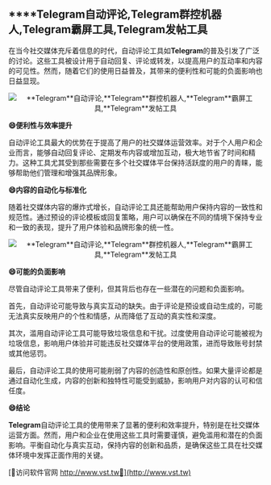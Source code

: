 ## ****Telegram**自动评论,**Telegram**群控机器人,**Telegram**霸屏工具,**Telegram**发帖工具**

在当今社交媒体充斥着信息的时代，自动评论工具如**Telegram**的普及引发了广泛的讨论。这些工具被设计用于自动回复、评论或转发，以提高用户的互动率和内容的可见性。然而，随着它们的使用日益普及，其带来的便利性和可能的负面影响也日益显现。

 <center><img src="https://vst.tw/MP4/tuiguang/png/6.png" alt="**Telegram**自动评论,**Telegram**群控机器人,**Telegram**霸屏工具,**Telegram**发帖工具"></center>

**😄便利性与效率提升**

自动评论工具最大的优势在于提高了用户的社交媒体运营效率。对于个人用户和企业而言，能够自动回复评论、定期发布内容或增加互动，极大地节省了时间和精力。这种工具尤其受到那些需要在多个社交媒体平台保持活跃度的用户的青睐，能够帮助他们管理和增强其品牌形象。

**😄内容的自动化与标准化**

随着社交媒体内容的爆炸式增长，自动评论工具还能帮助用户保持内容的一致性和规范性。通过预设的评论模板或回复策略，用户可以确保在不同的情境下保持专业和一致的表现，提升了用户体验和品牌形象的统一性。

 <center><img src="https://vst.tw/MP4/tuiguang/png/6.png" alt="**Telegram**自动评论,**Telegram**群控机器人,**Telegram**霸屏工具,**Telegram**发帖工具"></center>

**😄可能的负面影响**

尽管自动评论工具带来了便利，但其背后也存在一些潜在的问题和负面影响。

首先，自动评论可能导致与真实互动的缺失。由于评论是预设或自动生成的，可能无法真实反映用户的个性和情感，从而降低了互动的真实性和深度。

其次，滥用自动评论工具可能导致垃圾信息和干扰。过度使用自动评论可能被视为垃圾信息，影响用户体验并可能违反社交媒体平台的使用政策，进而导致账号封禁或其他惩罚。

最后，自动评论工具的使用可能削弱了内容的创造性和原创性。如果大量评论都是通过自动化生成，内容的创新和独特性可能受到威胁，影响用户对内容的认可和信任度。

**😄结论**

**Telegram**自动评论工具的使用带来了显著的便利和效率提升，特别是在社交媒体运营方面。然而，用户和企业在使用这些工具时需要谨慎，避免滥用和潜在的负面影响。平衡自动化与真实互动，保持内容的创新和品质，是确保这些工具在社交媒体环境中发挥正面作用的关键。


[👻访问软件官网 http://www.vst.tw👻](http://www.vst.tw)
